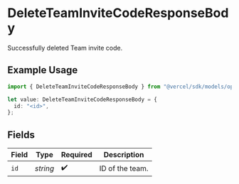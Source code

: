 # DeleteTeamInviteCodeResponseBody

Successfully deleted Team invite code.

## Example Usage

```typescript
import { DeleteTeamInviteCodeResponseBody } from "@vercel/sdk/models/operations";

let value: DeleteTeamInviteCodeResponseBody = {
  id: "<id>",
};
```

## Fields

| Field              | Type               | Required           | Description        |
| ------------------ | ------------------ | ------------------ | ------------------ |
| `id`               | *string*           | :heavy_check_mark: | ID of the team.    |
